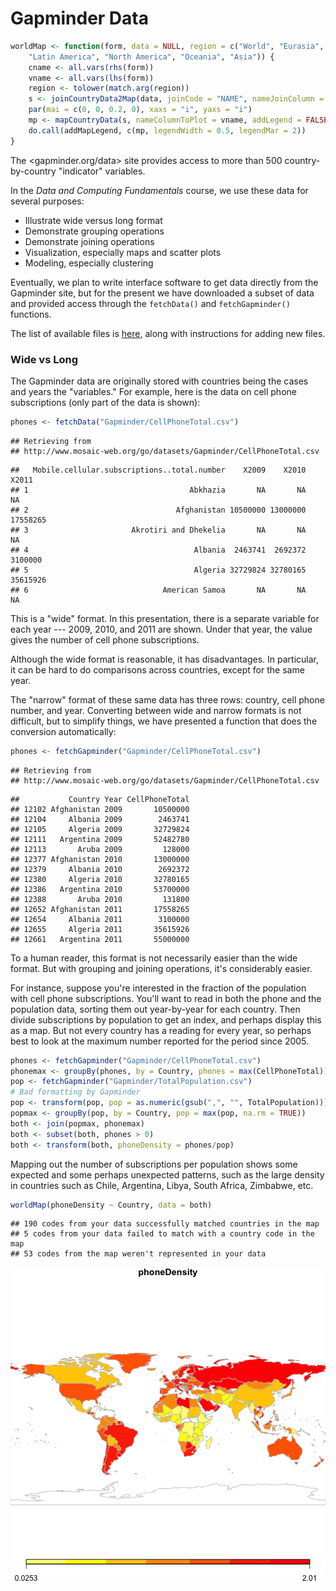 Gapminder Data
======================





```r
worldMap <- function(form, data = NULL, region = c("World", "Eurasia", "Africa", 
    "Latin America", "North America", "Oceania", "Asia")) {
    cname <- all.vars(rhs(form))
    vname <- all.vars(lhs(form))
    region <- tolower(match.arg(region))
    s <- joinCountryData2Map(data, joinCode = "NAME", nameJoinColumn = cname)
    par(mai = c(0, 0, 0.2, 0), xaxs = "i", yaxs = "i")
    mp <- mapCountryData(s, nameColumnToPlot = vname, addLegend = FALSE, mapRegion = region)
    do.call(addMapLegend, c(mp, legendWidth = 0.5, legendMar = 2))
}
```

The <gapminder.org/data> site provides access to more than 500 country-by-country "indicator" variables.

In the *Data and Computing Fundamentals* course, we use these data for several purposes:
* Illustrate wide versus long format
* Demonstrate grouping operations
* Demonstrate joining operations
* Visualization, especially maps and scatter plots
* Modeling, especially clustering

Eventually, we plan to write interface software to get data directly from the Gapminder site, but for the present we have downloaded a subset of data and provided access through the `fetchData()` and `fetchGapminder()` functions.

The list of available files is [here](http://htmlpreview.github.io/?https://github.com/dtkaplan/DataAndComputingFundamentals/blob/master/Notes/Day3/GapminderFiles.html), along with instructions for adding new files.

### Wide vs Long

The Gapminder data are originally stored with countries being the cases and years the "variables."  For example, here is the data on cell phone subscriptions (only part of the data is shown):

```r
phones <- fetchData("Gapminder/CellPhoneTotal.csv")
```

```
## Retrieving from
## http://www.mosaic-web.org/go/datasets/Gapminder/CellPhoneTotal.csv
```

```
##   Mobile.cellular.subscriptions..total.number    X2009    X2010    X2011
## 1                                    Abkhazia       NA       NA       NA
## 2                                 Afghanistan 10500000 13000000 17558265
## 3                       Akrotiri and Dhekelia       NA       NA       NA
## 4                                     Albania  2463741  2692372  3100000
## 5                                     Algeria 32729824 32780165 35615926
## 6                              American Samoa       NA       NA       NA
```


This is a "wide" format.  In this presentation, there is a separate variable for each year --- 2009, 2010, and 2011 are shown.  Under that year, the value gives the number of cell phone subscriptions.

Although the wide format is reasonable, it has disadvantages.  In particular, it can be hard to do comparisons across countries, except for the same year.

The "narrow" format of these same data has three rows: country, cell phone number, and year.  Converting between wide and narrow formats is not difficult, but to simplify things, we have presented a function that does the conversion automatically:

```r
phones <- fetchGapminder("Gapminder/CellPhoneTotal.csv")
```

```
## Retrieving from
## http://www.mosaic-web.org/go/datasets/Gapminder/CellPhoneTotal.csv
```

```
##           Country Year CellPhoneTotal
## 12102 Afghanistan 2009       10500000
## 12104     Albania 2009        2463741
## 12105     Algeria 2009       32729824
## 12111   Argentina 2009       52482780
## 12113       Aruba 2009         128000
## 12377 Afghanistan 2010       13000000
## 12379     Albania 2010        2692372
## 12380     Algeria 2010       32780165
## 12386   Argentina 2010       53700000
## 12388       Aruba 2010         131800
## 12652 Afghanistan 2011       17558265
## 12654     Albania 2011        3100000
## 12655     Algeria 2011       35615926
## 12661   Argentina 2011       55000000
```


To a human reader, this format is not necessarily easier than the wide format. But with grouping and joining operations, it's considerably easier.

For instance, suppose you're interested in the fraction of the population with cell phone subscriptions.  You'll want to read in both the phone and the population data, sorting them out year-by-year for each country.  Then divide subscriptions by population to get an index, and perhaps display this as a map.  But not every country has a reading for every year, so perhaps best to look at the maximum number reported for the period since 2005.


```r
phones <- fetchGapminder("Gapminder/CellPhoneTotal.csv")
phonemax <- groupBy(phones, by = Country, phones = max(CellPhoneTotal))
pop <- fetchGapminder("Gapminder/TotalPopulation.csv")
# Bad formatting by Gapminder
pop <- transform(pop, pop = as.numeric(gsub(",", "", TotalPopulation)))
popmax <- groupBy(pop, by = Country, pop = max(pop, na.rm = TRUE))
both <- join(popmax, phonemax)
both <- subset(both, phones > 0)
both <- transform(both, phoneDensity = phones/pop)
```


Mapping out the number of subscriptions per population shows some expected and some perhaps unexpected patterns, such as the large density in countries such as Chile, Argentina, Libya, South Africa, Zimbabwe, etc.

```r
worldMap(phoneDensity ~ Country, data = both)
```

```
## 190 codes from your data successfully matched countries in the map
## 5 codes from your data failed to match with a country code in the map
## 53 codes from the map weren't represented in your data
```

![plot of chunk unnamed-chunk-6](figure/unnamed-chunk-6.png) 



